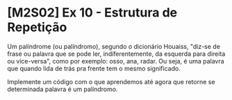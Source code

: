 # [M2S02] Ex 10 - Estrutura de Repetição
Um palíndrome (ou palíndromo), segundo o dicionário Houaiss,
"diz-se de frase ou palavra que se pode ler, indiferentemente, da esquerda para direita ou vice-versa", como por exemplo: osso, ana, radar.
Ou seja, é uma palavra que quando lida de trás pra frente tem o mesmo significado.

Implemente um código com o que aprendemos até agora que retorne se determinada palavra é um palíndromo.